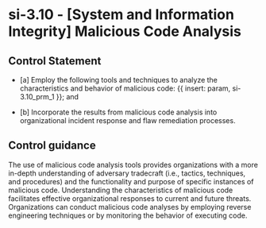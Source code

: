# si-3.10 - \[System and Information Integrity\] Malicious Code Analysis

## Control Statement

- \[a\] Employ the following tools and techniques to analyze the characteristics and behavior of malicious code: {{ insert: param, si-3.10_prm_1 }}; and

- \[b\] Incorporate the results from malicious code analysis into organizational incident response and flaw remediation processes.

## Control guidance

The use of malicious code analysis tools provides organizations with a more in-depth understanding of adversary tradecraft (i.e., tactics, techniques, and procedures) and the functionality and purpose of specific instances of malicious code. Understanding the characteristics of malicious code facilitates effective organizational responses to current and future threats. Organizations can conduct malicious code analyses by employing reverse engineering techniques or by monitoring the behavior of executing code.
